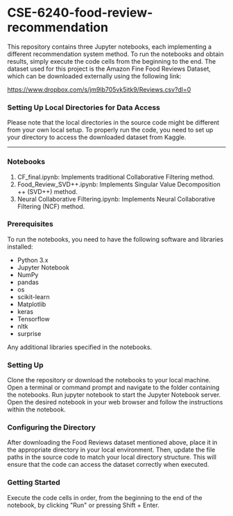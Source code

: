 # CSE-6240-food-review-recommendation
This repository contains three Jupyter notebooks, each implementing a different recommendation system method. To run the notebooks and obtain results, simply execute the code cells from the beginning to the end. The dataset used for this project is the Amazon Fine Food Reviews Dataset, which can be downloaded externally using the following link:

https://www.dropbox.com/s/jm9lb705vk5itk9/Reviews.csv?dl=0


### Setting Up Local Directories for Data Access

Please note that the local directories in the source code might be different from your own local setup. To properly run the code, you need to set up your directory to access the downloaded dataset from Kaggle.

---

### Notebooks
1. CF_final.ipynb: Implements traditional Collaborative Filtering method.
2. Food_Review_SVD++.ipynb: Implements Singular Value Decomposition ++ (SVD++) method.
3. Neural Collaborative Filtering.ipynb: Implements Neural Collaborative Filtering (NCF) method.

### Prerequisites
To run the notebooks, you need to have the following software and libraries installed:

- Python 3.x
- Jupyter Notebook
- NumPy
- pandas
- os
- scikit-learn
- Matplotlib
- keras
- Tensorflow
- nltk
- surprise

Any additional libraries specified in the notebooks.

### Setting Up
Clone the repository or download the notebooks to your local machine.
Open a terminal or command prompt and navigate to the folder containing the notebooks.
Run jupyter notebook to start the Jupyter Notebook server.
Open the desired notebook in your web browser and follow the instructions within the notebook.

### Configuring the Directory

After downloading the Food Reviews dataset mentioned above, place it in the appropriate directory in your local environment. Then, update the file paths in the source code to match your local directory structure. This will ensure that the code can access the dataset correctly when executed.

### Getting Started
Execute the code cells in order, from the beginning to the end of the notebook, by clicking "Run" or pressing Shift + Enter.
